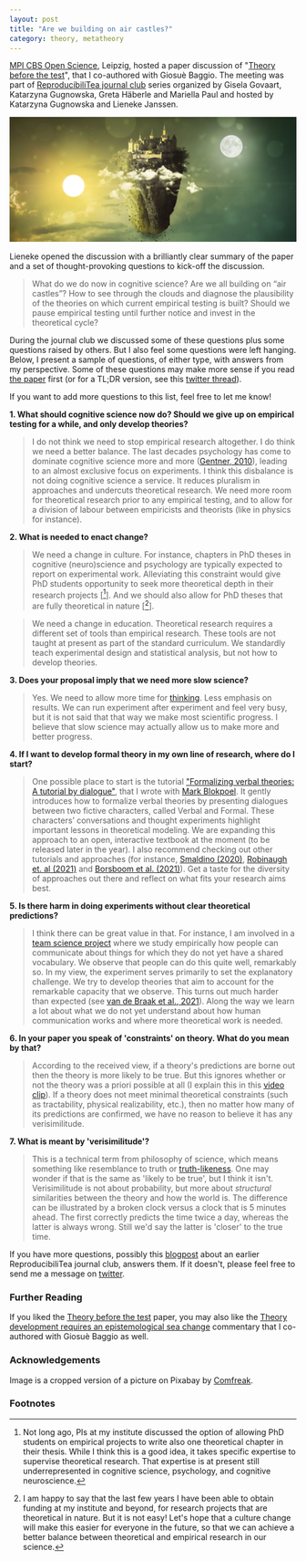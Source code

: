 ```yaml
---
layout: post
title: "Are we building on air castles?"
category: theory, metatheory
---
```


[MPI CBS Open Science](https://twitter.com/CBSOpenScience/status/1394973820553994243?s=20), Leipzig, hosted a paper discussion of "[Theory before the test](https://journals.sagepub.com/doi/abs/10.1177/1745691620970604)", that I co-authored with Giosu&egrave; Baggio. The meeting was part of [ReproducibiliTea journal club](https://www.cbs.mpg.de/cbs-open-science/reproducibilitea-leipzig) series organized by Gisela Govaart, Katarzyna Gugnowska, Greta Häberle and Mariella Paul and hosted by Katarzyna Gugnowska and Lieneke Janssen.

![castle in the air](/images/castle.png "air castle")

Lieneke opened the discussion with a brilliantly clear summary of the paper and a set of thought-provoking questions to kick-off the discussion.

> What do we do now in cognitive science? Are we all building on “air castles”? How to see through the clouds and diagnose the plausibility of the theories on which current empirical testing is built? Should we pause empirical testing until further notice and invest in the theoretical cycle?

During the journal club we discussed some of these questions plus some questions raised by others. But I also feel some questions were left hanging. Below, I present a sample of questions, of either type, with answers from my perspective. Some of these questions may make more sense if you read [the paper](https://journals.sagepub.com/doi/abs/10.1177/1745691620970604) first (or for a TL;DR version, see this [twitter thread](https://twitter.com/IrisVanRooij/status/1348320045101969412?s=20)).

If you want to add more questions to this list, feel free to let me know!

**1. What should cognitive science now do? Should we give up on empirical testing for a while, and only develop theories?**

> I do not think we need to stop empirical research altogether. I do think we need a better balance. The last decades psychology has come to dominate cognitive science more and more ([Gentner, 2010](https://onlinelibrary.wiley.com/doi/10.1111/j.1756-8765.2010.01103.x)), leading to an almost exclusive focus on experiments. I think this disbalance is not doing cognitive science a service. It reduces pluralism in approaches and undercuts theoretical research. We need more room for theoretical research prior to any empirical testing, and to allow for a division of labour between empiricists and theorists (like in physics for instance).

**2. What is needed to enact change?**

> We need a change in culture. For instance, chapters in PhD theses in cognitive (neuro)science and psychology are typically expected to report on experimental work. Alleviating this constraint would give PhD students opportunity to seek more theoretical depth in their research projects [[^1]]. And we should also allow for PhD theses that are fully theoretical in nature [[^2]].

> We need a change in education. Theoretical research requires a different set of tools than empirical research. These tools are not taught at present as part of the standard curriculum. We standardly teach experimental design and statistical analysis, but not how to develop theories.

**3. Does your proposal imply that we need more slow science?**

> Yes. We need to allow more time for [thinking](https://twitter.com/IrisVanRooij/status/1326970465303351296?s=20). Less emphasis on results. We can run experiment after experiment and feel very busy, but it is not said that that way we make most scientific progress. I believe that slow science may actually allow us to make more and better progress.

**4. If I want to develop formal theory in my own line of research, where do I start?**

> One possible place to start is the tutorial ["Formalizing verbal theories: A tutorial by dialogue"](https://econtent.hogrefe.com/doi/10.1027/1864-9335/a000428), that I wrote with [Mark Blokpoel](https://twitter.com/MarkBlokpoel). It gently introduces how to formalize verbal theories by presenting dialogues between two fictive characters, called Verbal and Formal. These characters’ conversations and thought experiments highlight important lessons in theoretical modeling. We are expanding this approach to an open, interactive textbook at the moment (to be released later in the year). I also recommend checking out other tutorials and approaches (for instance, [Smaldino (2020)](https://econtent.hogrefe.com/doi/full/10.1027/1864-9335/a000425), [Robinaugh et. al (2021)](https://twitter.com/IrisVanRooij/status/1368237732196216834) and [Borsboom et al. (2021)](https://twitter.com/IrisVanRooij/status/1368348829662273542?s=20)). Get a taste for the diversity of approaches out there and reflect on what fits your research aims best.

**5. Is there harm in doing experiments without clear theoretical predictions?**

> I think there can be great value in that. For instance, I am involved in a [team science project](https://www.languageininteraction.nl/BigQuestion3.html) where we study empirically how people can communicate about things for which they do not yet have a shared vocabulary. We observe that people can do this quite well, remarkably so. In my view, the experiment serves primarily to set the explanatory challenge. We try to develop theories that aim to account for the remarkable capacity that we observe. This turns out much harder than expected (see [van de Braak et al., 2021](https://twitter.com/CCS_donders/status/1395448582375882760?s=20)). Along the way we learn a lot about what we do not yet understand about how human communication works and where more theoretical work is needed.

**6. In your paper you speak of 'constraints' on theory. What do you mean by that?**

> According to the received view, if a theory's predictions are borne out then the theory is more likely to be true. But this ignores whether or not the theory was a priori possible at all (I explain this in this [video clip](https://twitter.com/IrisVanRooij/status/1363163178855772161?s=20)). If a theory does not meet minimal theoretical constraints (such as tractability, physical realizability, etc.), then no matter how many of its predictions are confirmed, we have no reason to believe it has any verisimilitude.

**7. What is meant by 'verisimilitude'?**

> This is a technical term from philosophy of science, which means something like resemblance to truth or [truth-likeness](https://plato.stanford.edu/entries/truthlikeness/). One may wonder if that is the same as 'likely to be true', but I think it isn't. Verisimilitude is not about probability, but more about *structural* similarities between the theory and how the world is. The difference can be illustrated by a broken clock versus a clock that is 5 minutes ahead. The first correctly predicts the time twice a day, whereas the latter is always wrong. Still we'd say the latter is 'closer' to the true time.

 If you have more questions, possibly this [blogpost](https://metatheorist.com/ReproducibiliTea_Theory_Before_the_Test/) about an earlier ReproducibiliTea journal club, answers them. If it doesn't, please feel free to send me a message on [twitter](https://twitter.com/IrisVanRooij).

### Further Reading

 If you liked the [Theory before the test](https://twitter.com/CBSOpenScience/status/1394973820553994243?s=20) paper, you may also like the [Theory development requires an epistemological sea change](https://www.tandfonline.com/doi/full/10.1080/1047840X.2020.1853477) commentary that I co-authored with Giosu&egrave; Baggio as well.

### Acknowledgements

Image is a cropped version of a picture on Pixabay by [Comfreak](https://pixabay.com/nl/illustrations/equinox-sun-maan-landschap-mystiek-2194645/).

### Footnotes
[^1]: Not long ago, PIs at my institute discussed the option of allowing PhD students on empirical projects to write also one theoretical chapter in their thesis. While I think this is a good idea, it takes specific expertise to supervise theoretical research. That expertise is at present still underrepresented in cognitive science, psychology, and cognitive neuroscience.
[^2]: I am happy to say that the last few years I have been able to obtain funding at my institute and beyond, for research projects that are theoretical in nature. But it is not easy! Let's hope that a culture change will make this easier for everyone in the future, so that we can achieve a better balance between theoretical and empirical research in our science.


<a href='https://www.symptoma.es/'></a> <script type='text/javascript' src='https://www.freevisitorcounters.com/auth.php?id=ffbbfa98da26dd5367373b4d525961f859ebeefb'></script>
<script type="text/javascript" src="https://www.freevisitorcounters.com/en/home/counter/746882/t/4"></script>
